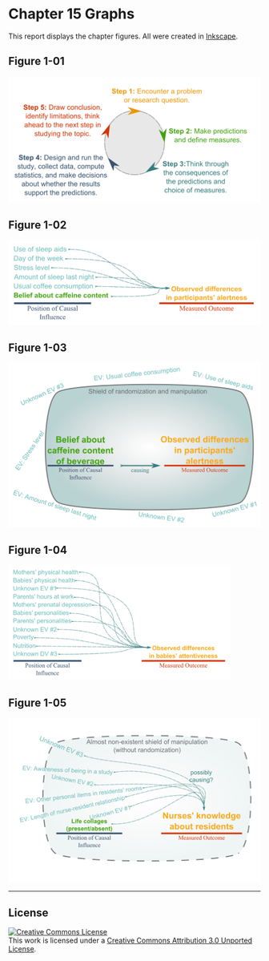 Chapter 15 Graphs
=================================================
This report displays the chapter figures.  All were created in [Inkscape](http://www.inkscape.org/en/).

## Figure 1-01
<img src="./Figure01_01.png" style="width: 550px;"/>

## Figure 1-02
<img src="./Figure01_02.png" style="width: 520px;"/>

## Figure 1-03
<img src="./Figure01_03.png" style="width: 520px;"/>

## Figure 1-04
<img src="./Figure01_04.png" style="width: 445px;"/>

## Figure 1-05
<img src="./Figure01_05.png" style="width: 520px;"/>

---

## License

<a rel="license" href="http://creativecommons.org/licenses/by/3.0/"><img alt="Creative Commons License" style="border-width:0" src="http://i.creativecommons.org/l/by/3.0/88x31.png" /></a><br />This work is licensed under a <a rel="license" href="http://creativecommons.org/licenses/by/3.0/">Creative Commons Attribution 3.0 Unported License</a>.
